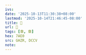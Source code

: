 ```yaml
---
ivs:
date: '2025-10-13T11:30:38+08:00'
lastmod: '2025-10-14T21:46:45-08:00'
title: 󰦦
url: 󰦦
tags: [章, 章]
hex: 7AE0
src: GHZR, DCCV
note:
---
```

